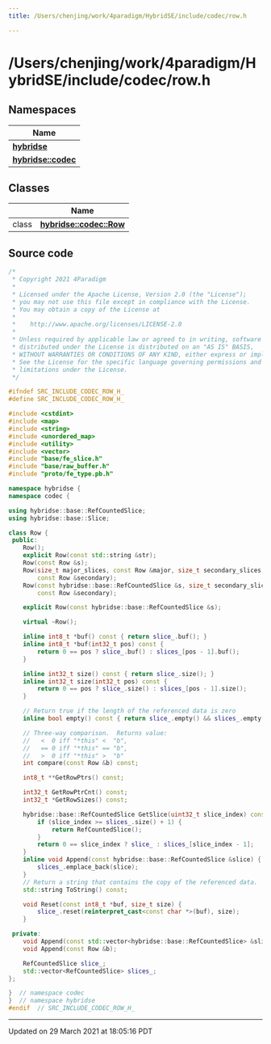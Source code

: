 ```yaml
---
title: /Users/chenjing/work/4paradigm/HybridSE/include/codec/row.h

---
```

# /Users/chenjing/work/4paradigm/HybridSE/include/codec/row.h

## Namespaces

| Name           |
| -------------- |
| **[hybridse](/hybridse/usage/api/c++/Namespaces/namespacehybridse.md)**  |
| **[hybridse::codec](/hybridse/usage/api/c++/Namespaces/namespacehybridse_1_1codec.md)**  |

## Classes

|                | Name           |
| -------------- | -------------- |
| class | **[hybridse::codec::Row](/hybridse/usage/api/c++/Classes/classhybridse_1_1codec_1_1_row.md)**  |




## Source code

```cpp
/*
 * Copyright 2021 4Paradigm
 *
 * Licensed under the Apache License, Version 2.0 (the "License");
 * you may not use this file except in compliance with the License.
 * You may obtain a copy of the License at
 *
 *    http://www.apache.org/licenses/LICENSE-2.0
 *
 * Unless required by applicable law or agreed to in writing, software
 * distributed under the License is distributed on an "AS IS" BASIS,
 * WITHOUT WARRANTIES OR CONDITIONS OF ANY KIND, either express or implied.
 * See the License for the specific language governing permissions and
 * limitations under the License.
 */

#ifndef SRC_INCLUDE_CODEC_ROW_H_
#define SRC_INCLUDE_CODEC_ROW_H_

#include <cstdint>
#include <map>
#include <string>
#include <unordered_map>
#include <utility>
#include <vector>
#include "base/fe_slice.h"
#include "base/raw_buffer.h"
#include "proto/fe_type.pb.h"

namespace hybridse {
namespace codec {

using hybridse::base::RefCountedSlice;
using hybridse::base::Slice;

class Row {
 public:
    Row();
    explicit Row(const std::string &str);
    Row(const Row &s);
    Row(size_t major_slices, const Row &major, size_t secondary_slices,
        const Row &secondary);
    Row(const hybridse::base::RefCountedSlice &s, size_t secondary_slices,
        const Row &secondary);

    explicit Row(const hybridse::base::RefCountedSlice &s);

    virtual ~Row();

    inline int8_t *buf() const { return slice_.buf(); }
    inline int8_t *buf(int32_t pos) const {
        return 0 == pos ? slice_.buf() : slices_[pos - 1].buf();
    }

    inline int32_t size() const { return slice_.size(); }
    inline int32_t size(int32_t pos) const {
        return 0 == pos ? slice_.size() : slices_[pos - 1].size();
    }

    // Return true if the length of the referenced data is zero
    inline bool empty() const { return slice_.empty() && slices_.empty(); }

    // Three-way comparison.  Returns value:
    //   <  0 iff "*this" <  "b",
    //   == 0 iff "*this" == "b",
    //   >  0 iff "*this" >  "b"
    int compare(const Row &b) const;

    int8_t **GetRowPtrs() const;

    int32_t GetRowPtrCnt() const;
    int32_t *GetRowSizes() const;

    hybridse::base::RefCountedSlice GetSlice(uint32_t slice_index) const {
        if (slice_index >= slices_.size() + 1) {
            return RefCountedSlice();
        }
        return 0 == slice_index ? slice_ : slices_[slice_index - 1];
    }
    inline void Append(const hybridse::base::RefCountedSlice &slice) {
        slices_.emplace_back(slice);
    }
    // Return a string that contains the copy of the referenced data.
    std::string ToString() const;

    void Reset(const int8_t *buf, size_t size) {
        slice_.reset(reinterpret_cast<const char *>(buf), size);
    }

 private:
    void Append(const std::vector<hybridse::base::RefCountedSlice> &slices);
    void Append(const Row &b);

    RefCountedSlice slice_;
    std::vector<RefCountedSlice> slices_;
};

}  // namespace codec
}  // namespace hybridse
#endif  // SRC_INCLUDE_CODEC_ROW_H_
```


-------------------------------

Updated on 29 March 2021 at 18:05:16 PDT
